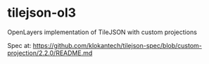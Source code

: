 # tilejson-ol3
OpenLayers implementation of TileJSON with custom projections

Spec at: https://github.com/klokantech/tilejson-spec/blob/custom-projection/2.2.0/README.md
